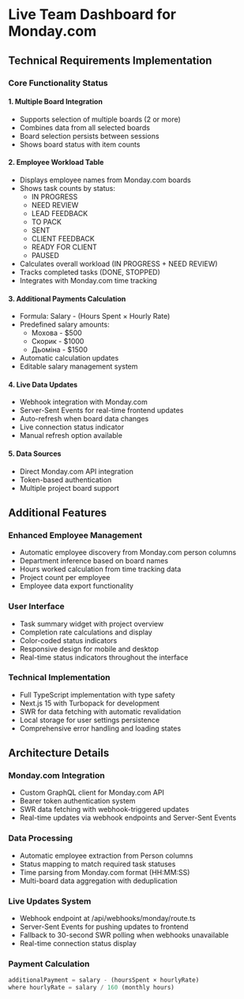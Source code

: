 # Live Team Dashboard for Monday.com

## Technical Requirements Implementation

### Core Functionality Status

#### 1. Multiple Board Integration
- Supports selection of multiple boards (2 or more)
- Combines data from all selected boards
- Board selection persists between sessions
- Shows board status with item counts

#### 2. Employee Workload Table
- Displays employee names from Monday.com boards
- Shows task counts by status:
  - IN PROGRESS
  - NEED REVIEW  
  - LEAD FEEDBACK
  - TO PACK
  - SENT
  - CLIENT FEEDBACK
  - READY FOR CLIENT
  - PAUSED
- Calculates overall workload (IN PROGRESS + NEED REVIEW)
- Tracks completed tasks (DONE, STOPPED)
- Integrates with Monday.com time tracking

#### 3. Additional Payments Calculation
- Formula: Salary - (Hours Spent × Hourly Rate)
- Predefined salary amounts:
  - Мохова - $500
  - Скорик - $1000  
  - Дьоміна - $1500
- Automatic calculation updates
- Editable salary management system

#### 4. Live Data Updates
- Webhook integration with Monday.com
- Server-Sent Events for real-time frontend updates
- Auto-refresh when board data changes
- Live connection status indicator
- Manual refresh option available

#### 5. Data Sources
- Direct Monday.com API integration
- Token-based authentication
- Multiple project board support

## Additional Features

### Enhanced Employee Management
- Automatic employee discovery from Monday.com person columns
- Department inference based on board names
- Hours worked calculation from time tracking data
- Project count per employee
- Employee data export functionality

### User Interface
- Task summary widget with project overview
- Completion rate calculations and display
- Color-coded status indicators
- Responsive design for mobile and desktop
- Real-time status indicators throughout the interface

### Technical Implementation
- Full TypeScript implementation with type safety
- Next.js 15 with Turbopack for development
- SWR for data fetching with automatic revalidation
- Local storage for user settings persistence
- Comprehensive error handling and loading states

## Architecture Details

### Monday.com Integration
- Custom GraphQL client for Monday.com API
- Bearer token authentication system
- SWR data fetching with webhook-triggered updates
- Real-time updates via webhook endpoints and Server-Sent Events

### Data Processing
- Automatic employee extraction from Person columns
- Status mapping to match required task statuses
- Time parsing from Monday.com format (HH:MM:SS)
- Multi-board data aggregation with deduplication

### Live Updates System
- Webhook endpoint at /api/webhooks/monday/route.ts
- Server-Sent Events for pushing updates to frontend
- Fallback to 30-second SWR polling when webhooks unavailable
- Real-time connection status display

### Payment Calculation
```javascript
additionalPayment = salary - (hoursSpent × hourlyRate)
where hourlyRate = salary / 160 (monthly hours)
```